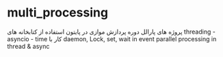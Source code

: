 # multi_processing
پروژه های پارالل دوره پردازش موازی در پایتون
استفاده از کتابخانه های threading - asyncio - time
کار با daemon, Lock, set, wait in event
parallel processing in thread & async
